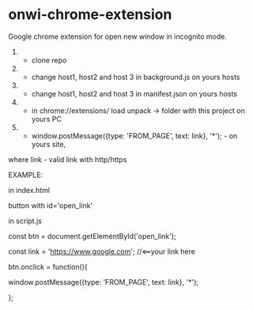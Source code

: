# onwi-chrome-extension
Google chrome extension for open new window in incognito mode.

1. - clone repo
2. - change host1, host2 and host 3 in background.js on yours hosts
3. - change host1, host2 and host 3 in manifest.json on yours hosts
4. - in chrome://extensions/ load unpack -> folder with this project on yours PC
5. - window.postMessage({type: 'FROM_PAGE', text: link}, '*'); - on yours site,

where link - valid link with http/https

EXAMPLE:

in index.html

button with id='open_link'

in script.js

const btn = document.getElementById('open_link');

const link = 'https://www.google.com';    //<==your link here

btn.onclick = function(){

  window.postMessage({type: 'FROM_PAGE', text: link}, '*'); 
  
};

